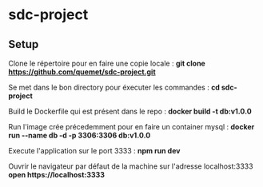 # sdc-project

## Setup

Clone le répertoire pour en faire une copie locale :
**git clone https://github.com/quemet/sdc-project.git**

Se met dans le bon directory pour éxecuter les commandes :
**cd sdc-project**

Build le Dockerfile qui est présent dans le repo :
**docker build -t db:v1.0.0**

Run l'image crée précedemment pour en faire un container mysql :
**docker run --name db -d -p 3306:3306 db:v1.0.0**

Execute l'application sur le port 3333 :
**npm run dev**

Ouvrir le navigateur par défaut de la machine sur l'adresse localhost:3333
**open https://localhost:3333**
